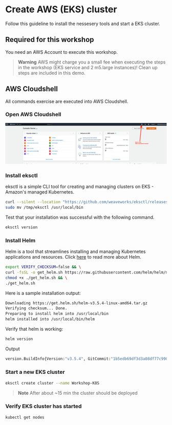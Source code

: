 # Create AWS (EKS) cluster

Follow this guideline to install the nessesery tools and start a EKS cluster.

## Required for this workshop

You need an AWS Account to execute this workshop. 

> **Warning**
> AWS might charge you a small fee when executing the steps in the workshop (EKS service and 2 m5.large instances)! Clean up steps are included in this demo.

## AWS Cloudshell
All commands exercise are executed into AWS Cloudshell.

### Open AWS Cloudshell

![alt text](/k8s/AWS-cluster/aws-cloudshell.png "AWS Cloudshell")

### Install eksctl
eksctl is a simple CLI tool for creating and managing clusters on EKS - Amazon's managed Kubernetes. 

```bash
curl --silent --location "https://github.com/weaveworks/eksctl/releases/latest/download/eksctl_$(uname -s)_amd64.tar.gz" | tar xz -C /tmp && 
sudo mv /tmp/eksctl /usr/local/bin
```

Test that your installation was successful with the following command.
```bash
eksctl version
```

### Install Helm

Helm is a tool that streamlines installing and managing Kubernetes applications and resources.
Click [here](/k8s/helm/) to read more about Helm. 

```bash
export VERIFY_CHECKSUM=false && \
curl -fsSL -o get_helm.sh https://raw.githubusercontent.com/helm/helm/main/scripts/get-helm-3 | bash && \
chmod +x ./get_helm.sh && \
./get_helm.sh
```

Here is a sample installation output:

```bash
Downloading https://get.helm.sh/helm-v3.5.4-linux-amd64.tar.gz
Verifying checksum... Done.
Preparing to install helm into /usr/local/bin
helm installed into /usr/local/bin/helm
````

Verify that helm is working:

```bash
helm version
```

Output

```bash
version.BuildInfo{Version:"v3.5.4", GitCommit:"1b5edb69df3d3a08df77c9902dc17af864ff05d1", GitTreeState:"clean", GoVersion:"go1.15.11"}
````

### Start a new EKS cluster

```bash
eksctl create cluster --name Workshop-K8S
```
> **Note**
> After about ~15 min the cluster should be deployed

###  Verify EKS cluster has started

```bash
kubectl get nodes
```


